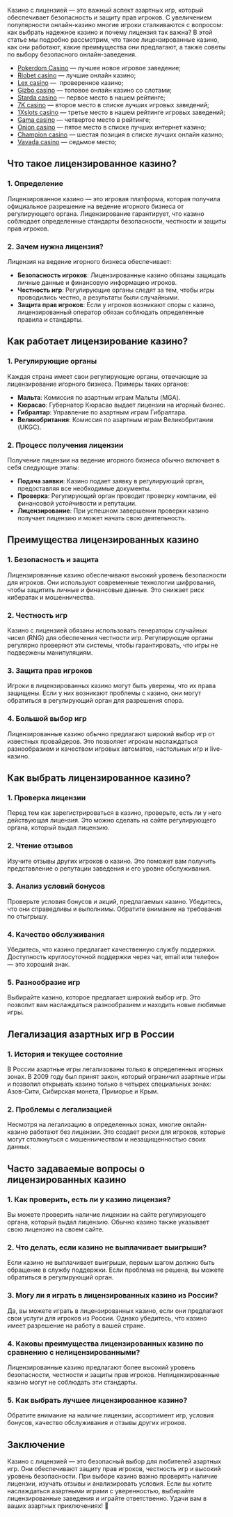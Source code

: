 Казино с лицензией — это важный аспект азартных игр, который обеспечивает безопасность и защиту прав игроков. С увеличением популярности онлайн-казино многие игроки сталкиваются с вопросом: как выбрать надежное казино и почему лицензия так важна? В этой статье мы подробно рассмотрим, что такое лицензированные казино, как они работают, какие преимущества они предлагают, а также советы по выбору безопасного онлайн-заведения.

* [Pokerdom Casino](https://brandplay.link/FwVc4f) — лучшее новое игровое заведение;
* [Riobet casino](https://brandplay.link/TnjsxFvH) — лучшие онлайн казино;
* [Lex casino](https://brandplay.link/VMqNXPFs) —  проверенное казино;
* [Gizbo casino](https://brandplay.link/rvzLrVLp) — топовое онлайн казино со слотами;
* [Starda casino](https://brandplay.link/HDcDrxLk) — первое место в нашем рейтинге;
* [7K casino](https://brandplay.link/dd46bNgD) — второе место в списке лучших игровых заведений;
* [1Xslots casino](https://brandplay.link/J2ZbqMPZ) — третье место в нашем рейтинге игровых заведений;
* [Gama casino](https://brandplay.link/RD52jZbL) — четвертое место в рейтинге;
* [Onion casino](https://brandplay.link/8LcS6Djb) — пятое место в списке лучших интернет казино;
* [Champion casino](https://temon-gter.cfd/go/9n8?p56190p303844p3509t17502) — шестая позиция в списке лучших онлайн казино;
* [Vavada casino](https://vavadapartner.pro/?promo=75590753-cc8b-4c4a-8d71-99b7a2293439-jud\&target=register) — седьмое место;



## Что такое лицензированное казино?

### 1. Определение

Лицензированное казино — это игровая платформа, которая получила официальное разрешение на ведение игорного бизнеса от регулирующего органа. Лицензирование гарантирует, что казино соблюдает определенные стандарты безопасности, честности и защиты прав игроков.

### 2. Зачем нужна лицензия?

Лицензия на ведение игорного бизнеса обеспечивает:

* **Безопасность игроков**: Лицензированные казино обязаны защищать личные данные и финансовую информацию игроков.
* **Честность игр**: Регулирующие органы следят за тем, чтобы игры проводились честно, а результаты были случайными.
* **Защита прав игроков**: Если у игроков возникают споры с казино, лицензированный оператор обязан соблюдать определенные правила и стандарты.

## Как работает лицензирование казино?

### 1. Регулирующие органы

Каждая страна имеет свои регулирующие органы, отвечающие за лицензирование игорного бизнеса. Примеры таких органов:

* **Мальта**: Комиссия по азартным играм Мальты (MGA).
* **Кюрасао**: Губернатор Кюрасао выдает лицензии на игорный бизнес.
* **Гибралтар**: Управление по азартным играм Гибралтара.
* **Великобритания**: Комиссия по азартным играм Великобритании (UKGC).

### 2. Процесс получения лицензии

Получение лицензии на ведение игорного бизнеса обычно включает в себя следующие этапы:

* **Подача заявки**: Казино подает заявку в регулирующий орган, предоставляя все необходимые документы.
* **Проверка**: Регулирующий орган проводит проверку компании, её финансовой устойчивости и репутации.
* **Лицензирование**: При успешном завершении проверки казино получает лицензию и может начать свою деятельность.

## Преимущества лицензированных казино

### 1. Безопасность и защита

Лицензированные казино обеспечивают высокий уровень безопасности для игроков. Они используют современные технологии шифрования, чтобы защитить личные и финансовые данные. Это снижает риск кибератак и мошенничества.

### 2. Честность игр

Казино с лицензией обязаны использовать генераторы случайных чисел (RNG) для обеспечения честности игр. Регулирующие органы регулярно проверяют эти системы, чтобы гарантировать, что игры не подвержены манипуляциям.

### 3. Защита прав игроков

Игроки в лицензированных казино могут быть уверены, что их права защищены. Если у них возникают проблемы с казино, они могут обратиться в регулирующий орган для разрешения спора.

### 4. Большой выбор игр

Лицензированные казино обычно предлагают широкий выбор игр от известных провайдеров. Это позволяет игрокам наслаждаться разнообразием и качеством игровых автоматов, настольных игр и live-казино.

## Как выбрать лицензированное казино?

### 1. Проверка лицензии

Перед тем как зарегистрироваться в казино, проверьте, есть ли у него действующая лицензия. Это можно сделать на сайте регулирующего органа, который выдал лицензию.

### 2. Чтение отзывов

Изучите отзывы других игроков о казино. Это поможет вам получить представление о репутации заведения и его уровне обслуживания.

### 3. Анализ условий бонусов

Проверьте условия бонусов и акций, предлагаемых казино. Убедитесь, что они справедливы и выполнимы. Обратите внимание на требования по отыгрышу.

### 4. Качество обслуживания

Убедитесь, что казино предлагает качественную службу поддержки. Доступность круглосуточной поддержки через чат, email или телефон — это хороший знак.

### 5. Разнообразие игр

Выбирайте казино, которое предлагает широкий выбор игр. Это позволит вам наслаждаться разнообразием и находить новые любимые игры.

## Легализация азартных игр в России

### 1. История и текущее состояние

В России азартные игры легализованы только в определенных игорных зонах. В 2009 году был принят закон, который ограничил азартные игры и позволил открывать казино только в четырех специальных зонах: Азов-Сити, Сибирская монета, Приморье и Крым.

### 2. Проблемы с легализацией

Несмотря на легализацию в определенных зонах, многие онлайн-казино работают без лицензии. Это создает риски для игроков, которые могут столкнуться с мошенничеством и незащищенностью своих данных.

## Часто задаваемые вопросы о лицензированных казино

### 1. Как проверить, есть ли у казино лицензия?

Вы можете проверить наличие лицензии на сайте регулирующего органа, который выдал лицензию. Обычно казино также указывает свою лицензию на своем сайте.

### 2. Что делать, если казино не выплачивает выигрыши?

Если казино не выплачивает выигрыши, первым шагом должно быть обращение в службу поддержки. Если проблема не решена, вы можете обратиться в регулирующий орган.

### 3. Могу ли я играть в лицензированных казино из России?

Да, вы можете играть в лицензированных казино, если они предлагают свои услуги для игроков из России. Однако убедитесь, что казино имеет разрешение на работу в вашей стране.

### 4. Каковы преимущества лицензированных казино по сравнению с нелицензированными?

Лицензированные казино предлагают более высокий уровень безопасности, честности и защиты прав игроков. Нелицензированные казино могут не соблюдать эти стандарты.

### 5. Как выбрать лучшее лицензированное казино?

Обратите внимание на наличие лицензии, ассортимент игр, условия бонусов, качество обслуживания и отзывы других игроков.

## Заключение

Казино с лицензией — это безопасный выбор для любителей азартных игр. Они обеспечивают защиту прав игроков, честность игр и высокий уровень безопасности. При выборе казино важно проверять наличие лицензии, изучать отзывы и анализировать условия. Если вы хотите наслаждаться азартными играми с уверенностью, выбирайте лицензированные заведения и играйте ответственно. Удачи вам в ваших азартных приключениях! 🎉
